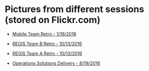 # Pictures from different sessions (stored on Flickr.com)


- [Mobile Team Retro - 1/19/2018](https://www.flickr.com/gp/47333097@N08/A6hC38)

- [REGIS Team B Retro - 10/13/2016](https://www.flickr.com/gp/47333097@N08/1n8LQv)

- [REGIS Team A Retro - 10/13/2016](https://www.flickr.com/gp/47333097@N08/keV4A7)

- [Operations Solutions Delivery - 8/19/2016](https://www.flickr.com/gp/47333097@N08/1CX2p8)

